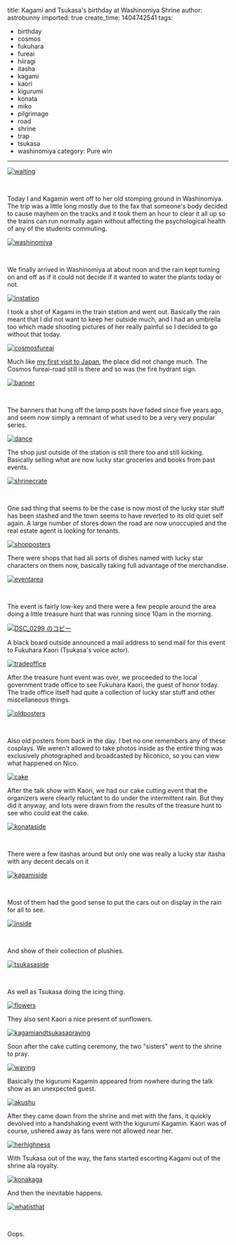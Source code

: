 title: Kagami and Tsukasa's birthday at Washinomiya Shrine
author: astrobunny
imported: true
create_time: 1404742541
tags:
- birthday
- cosmos
- fukuhara
- fureai
- hiiragi
- itasha
- kagami
- kaori
- kigurumi
- konata
- miko
- pilgrimage
- road
- shrine
- trap
- tsukasa
- washinomiya
category: Pure win
---
 [![waiting](wp-uploads/2014/07/waiting-500x669.jpg)](/images/wp-uploads/2014/07/waiting.jpg)  
  
&nbsp;  
  
Today I and Kagamin went off to her old stomping ground in Washinomiya. The trip was a little long mostly due to the fax that someone's body decided to cause mayhem on the tracks and it took them an hour to clear it all up so the trains can run normally again without affecting the psychological health of any of the students commuting.  
  
<!--more-->  
  
 [![washinomiya](wp-uploads/2014/07/washinomiya-500x669.jpg)](/images/wp-uploads/2014/07/washinomiya.jpg)  
  
&nbsp;  
  
We finally arrived in Washinomiya at about noon and the rain kept turning on and off as if it could not decide if it wanted to water the plants today or not.  
  
 [![instation](wp-uploads/2014/07/instation-500x332.jpg)](/images/wp-uploads/2014/07/instation.jpg)  
  
I took a shot of Kagami in the train station and went out. Basically the rain meant that I did not want to keep her outside much, and I had an umbrella too which made shooting pictures of her really painful so I decided to go without that today.  
  
 [![cosmosfureai](wp-uploads/2014/07/cosmosfureai-500x332.jpg)](/images/wp-uploads/2014/07/cosmosfureai.jpg)  
  
Much like [my first visit to Japan](http://www.astrobunny.net/2009/12/08/lucky-star-pilgrimage-washinomiya-shrine/ "First Visit"), the place did not change much. The Cosmos fureai-road still is there and so was the fire hydrant sign.  
  
 [![banner](wp-uploads/2014/07/banner-500x332.jpg)](/images/wp-uploads/2014/07/banner.jpg)  
  
&nbsp;  
  
The banners that hung off the lamp posts have faded since five years ago, and seem now simply a remnant of what used to be a very very popular series.  
  
 [![dance](wp-uploads/2014/07/dance-500x332.jpg)](/images/wp-uploads/2014/07/dance.jpg)  
  
The shop just outside of the station is still there too and still kicking. Basically selling what are now lucky star groceries and books from past events.  
  
 [![shrinecrate](wp-uploads/2014/07/shrinecrate-500x332.jpg)](/images/wp-uploads/2014/07/shrinecrate.jpg)  
  
&nbsp;  
  
One sad thing that seems to be the case is now most of the lucky star stuff has been stashed and the town seems to have reverted to its old quiet self again. A large number of stores down the road are now unoccupied and the real estate agent is looking for tenants.  
  
 [![shopposters](wp-uploads/2014/07/shopposters-500x752.jpg)](/images/wp-uploads/2014/07/shopposters.jpg)  
  
There were shops that had all sorts of dishes named with lucky star characters on them now, basically taking full advantage of the merchandise.  
  
 [![eventarea](wp-uploads/2014/07/eventarea-500x332.jpg)](/images/wp-uploads/2014/07/eventarea.jpg)  
  
&nbsp;  
  
The event is fairly low-key and there were a few people around the area doing a little treasure hunt that was running since 10am in the morning.  
  
 [![DSC_0299 のコピー](wp-uploads/2014/07/DSC_0299-のコピー-500x332.jpg)](/images/wp-uploads/2014/07/DSC_0299-のコピー.jpg)  
  
A black board outside announced a mail address to send mail for this event to Fukuhara Kaori (Tsukasa's voice actor).  
  
 [![tradeoffice](wp-uploads/2014/07/tradeoffice-500x332.jpg)](/images/wp-uploads/2014/07/tradeoffice.jpg)  
  
After the treasure hunt event was over, we proceeded to the local government trade office to see Fukuhara Kaori, the guest of honor today. The trade office itself had quite a collection of lucky star stuff and other miscellaneous things.  
  
 [![oldposters](wp-uploads/2014/07/oldposters-500x332.jpg)](/images/wp-uploads/2014/07/oldposters.jpg)  
  
&nbsp;  
  
Also old posters from back in the day. I bet no one remembers any of these cosplays. We weren't allowed to take photos inside as the entire thing was exclusively photographed and broadcasted by Niconico, so you can view what happened on Nico.  
  
 [![cake](wp-uploads/2014/07/cake-500x669.jpg)](/images/wp-uploads/2014/07/cake.jpg)  
  
After the talk show with Kaori, we had our cake cutting event that the organizers were clearly reluctant to do under the intermittent rain. But they did it anyway, and lots were drawn from the results of the treasure hunt to see who could eat the cake.  
  
 [![konataside](wp-uploads/2014/07/konataside-500x373.jpg)](/images/wp-uploads/2014/07/konataside.jpg)  
  
&nbsp;  
  
There were a few itashas around but only one was really a lucky star itasha with any decent decals on it  
  
 [![kagamiside](wp-uploads/2014/07/kagamiside-500x669.jpg)](/images/wp-uploads/2014/07/kagamiside.jpg)  
  
&nbsp;  
  
Most of them had the good sense to put the cars out on display in the rain for all to see.  
  
 [![inside](wp-uploads/2014/07/inside-500x373.jpg)](/images/wp-uploads/2014/07/inside.jpg)  
  
&nbsp;  
  
And show of their collection of plushies.  
  
 [![tsukasaside](wp-uploads/2014/07/tsukasaside-500x669.jpg)](/images/wp-uploads/2014/07/tsukasaside.jpg)  
  
&nbsp;  
  
As well as Tsukasa doing the icing thing.  
  
 [![flowers](wp-uploads/2014/07/flowers-500x332.jpg)](/images/wp-uploads/2014/07/flowers.jpg)  
  
They also sent Kaori a nice present of sunflowers.  
  
 [![kagamiandtsukasapraying](wp-uploads/2014/07/kagamiandtsukasapraying-500x669.jpg)](/images/wp-uploads/2014/07/kagamiandtsukasapraying.jpg)  
  
Soon after the cake cutting ceremony, the two "sisters" went to the shrine to pray.  
  
 [![waving](wp-uploads/2014/07/waving-500x669.jpg)](/images/wp-uploads/2014/07/waving.jpg)  
  
Basically the kigurumi Kagamin appeared from nowhere during the talk show as an unexpected guest.  
  
 [![akushu](wp-uploads/2014/07/akushu-500x332.jpg)](/images/wp-uploads/2014/07/akushu.jpg)  
  
After they came down from the shrine and met with the fans, it quickly devolved into a handshaking event with the kigurumi Kagamin. Kaori was of course, ushered away as fans were not allowed near her.  
  
 [![herhighness](wp-uploads/2014/07/herhighness-500x332.jpg)](/images/wp-uploads/2014/07/herhighness.jpg)  
  
With Tsukasa out of the way, the fans started escorting Kagami out of the shrine ala royalty.  
  
 [![konakaga](wp-uploads/2014/07/konakaga-500x332.jpg)](/images/wp-uploads/2014/07/konakaga.jpg)  
  
And then the inevitable happens.  
  
 [![whatisthat](wp-uploads/2014/07/whatisthat-500x669.jpg)](/images/wp-uploads/2014/07/whatisthat.jpg)  
  
&nbsp;  
  
Oops.